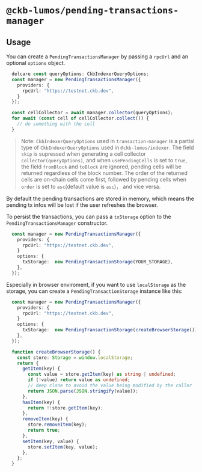 # `@ckb-lumos/pending-transactions-manager`

## Usage

You can create a `PendingTransactionsManager` by passing a `rpcUrl` and an optional `options` object.

```ts
  delcare const queryOptions: CkbIndexerQueryOptions;
  const manager = new PendingTransactionsManager({
    providers: {
      rpcUrl: "https://testnet.ckb.dev",
    }
  });

  const cellCollector = await manager.collector(queryOptions);
  for await (const cell of cellCollector.collect()) {
    // do something with the cell
  }
```

> Note: `CkbIndexerQueryOptions` used in `transaction-manager` is a partial type of `CkbIndexerQueryOptions` used in `@ckb-lumos/indexer`. The field `skip` is supressed when generating a cell collector `collector(queryOptions)`, and when `usePendingCells` is set to `true`, the field `fromBlock` and `toBlock` are ignored, pending cells will be returned regardless of the block number. The order of the returned cells are on-chain cells come first, followed by pending cells when `order` is set to `asc`(default value is `asc`)， and vice versa.

By default the pending transactions are stored in memory, which means the pending tx infos will be lost if the user refreshes the browser.

To persist the transactions, you can pass a `txStorage` option to the `PendingTransactionsManager` constructor.

```ts
  const manager = new PendingTransactionsManager({
    providers: {
      rpcUrl: "https://testnet.ckb.dev",
    }
    options: {
      txStorage:  new PendingTransactionStorage(YOUR_STORAGE),
    },
  });
```

Especially in browser enviroment, if you want to use `localStorage` as the storage, you can create a `PendingTransactionStorage` instance like this:


```ts
  const manager = new PendingTransactionsManager({
    providers: {
      rpcUrl: "https://testnet.ckb.dev",
    }
    options: {
      txStorage:  new PendingTransactionStorage(createBrowserStorage()),
    },
  });

  function createBrowserStorage() {
    const store: Storage = window.localStorage;
    return {
      getItem(key) {
        const value = store.getItem(key) as string | undefined;
        if (!value) return value as undefined;
        // deep clone to avoid the value being modified by the caller
        return JSON.parse(JSON.stringify(value));
      },
      hasItem(key) {
        return !!store.getItem(key);
      },
      removeItem(key) {
        store.removeItem(key);
        return true;
      },
      setItem(key, value) {
        store.setItem(key, value);
      },
    };
  }

```